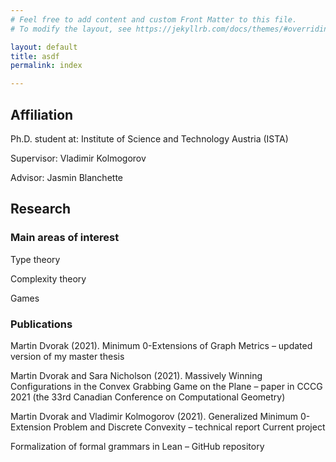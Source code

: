 ```yaml
---
# Feel free to add content and custom Front Matter to this file.
# To modify the layout, see https://jekyllrb.com/docs/themes/#overriding-theme-defaults

layout: default
title: asdf
permalink: index

---
```


## Affiliation

Ph.D. student at: Institute of Science and Technology Austria (ISTA)

Supervisor: Vladimir Kolmogorov

Advisor: Jasmin Blanchette

## Research

### Main areas of interest

Type theory

Complexity theory

Games

### Publications

Martin Dvorak (2021). Minimum 0-Extensions of Graph Metrics – updated version of my master thesis

Martin Dvorak and Sara Nicholson (2021). Massively Winning Configurations in the Convex Grabbing Game on the Plane – paper in CCCG 2021 (the 33rd Canadian Conference on Computational Geometry)

Martin Dvorak and Vladimir Kolmogorov (2021). Generalized Minimum 0-Extension Problem and Discrete Convexity – technical report
Current project

Formalization of formal grammars in Lean – GitHub repository
